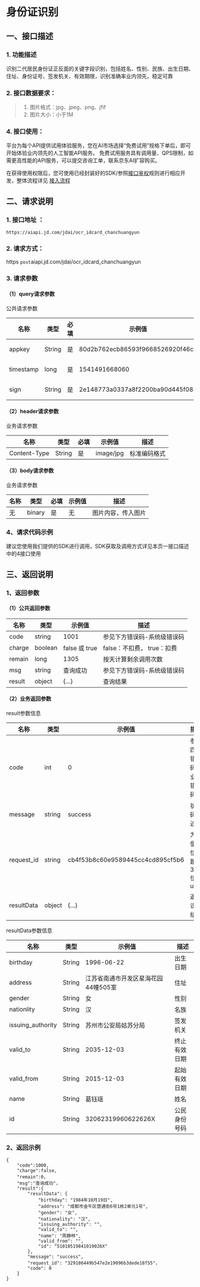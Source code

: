 # 身份证识别

## 一、接口描述 

### 1. 功能描述  

  识别二代居民身份证正反面的关键字段识别，包括姓名、性别、民族、出生日期、住址、身份证号、签发机关、有效期限，识别准确率业内领先，稳定可靠
  
### 2. 接口数据要求：  
> 1. 图片格式：jpg、jpeg、png、jfif
> 2. 图片大小：小于1M 

### 4. 接口使用：  
  平台为每个API提供试用体验服务，您在AI市场选择“免费试用”规格下单后，即可开始体验业内领先的人工智能API服务。
免费试用服务具有调用量、QPS限制，如需更高性能的API服务，可以提交咨询工单，联系京东AI扩容购买。

在获得使用权限后，您可使用已经封装好的SDK/参照[接口鉴权](https://aidoc.jd.com/user/auth.html)规则进行相应开发，整体流程详见   [接入流程](https://aidoc.jd.com/user/flow.html)  

## 二、请求说明
### 1. 接口地址 ：

```
https://aiapi.jd.com/jdai/ocr_idcard_chanchuangyun
```
### 2. 请求方式：  
https  `post`aiapi.jd.com/jdai/ocr_idcard_chanchuangyun
### 3. 请求参数    
#### （1）query请求参数  
公共请求参数  

名称 | 类型 | 必填 | 示例值	| 描述
------|------|-----|-----|-----
appkey | String | 是 | 80d2b762ecb86593f9668526920f46c	 | 您的appkey，可在买家中心控制台中获取  
timestamp | long | 是 | 1541491668060 | 请求的时间戳，精确到毫秒，timestamp有效期5分钟  
sign | String | 是 | 2e148773a0337a8f2200ba90d445f083	 | 签名，根据规则MD5(sectetkey,timestamp)， 

#### （2）header请求参数
业务请求参数

名称 | 类型 | 必填 | 示例值 | 描述
------|-----|-----|-----|-----
Content-Type | String | 是 | image/jpg | 标准编码格式

#### （3）body请求参数
业务请求参数

名称 | 类型 | 必填 | 示例值 | 描述
------|-----|-----|-----|-----
无 | binary | 是 | 无 | 图片内容，传入图片

### 4、请求代码示例
建议您使用我们提供的SDK进行调用，SDK获取及调用方式详见本页一接口描述中的4接口使用

## 三、返回说明
### 1、返回参数
#### （1）公共返回参数  

名称 | 类型 | 示例值 | 描述
------|-----|-----|-----
code | string | 1001 | 参见下方错误码-系统级错误码
charge | boolean | false 或 true | false：不扣费， true：扣费
remain | long | 1305 | 按天计算剩余调用次数
msg | string | 查询成功 | 参见下方错误码-系统级错误码
result | object | {...} | 查询结果

#### （2）业务返回参数
result参数信息

名称 | 类型 | 示例值 | 描述
------|-----|-----|-----
code|	int|	0|	参照四、错误码-业务错误码
message|	string|	success|	状态码描述
request_id|	string|	cb4f53b8c60e9589445cc4cd895cf5b6|	为方便定位问题的32位uuid
resultData|	object|	{...}|	返回识别结果

resultData参数信息

名称 | 类型 | 示例值 | 描述
------|-----|-----|-----
birthday | String | 1996-06-22 | 出生日期
address | String | 江苏省南通市开发区星海花园44幢505室 | 住址
gender | String | 女 | 性别
nationlity | String | 汉 | 名族
issuing_authority | String | 苏州市公安局姑苏分局 | 签发机关
valid_to | String | 2035-12-03 | 终止有效日期
valid_from | String | 2015-12-03 | 起始有效日期   
name | String | 葛钰瑶 |  	姓名  
id | String | 32062319960622626X | 公民身份号码  

### 2、返回示例   


```
{
    "code":1000,
    "charge":false,
    "remain":0，
    "msg":"查询成功"，
    "result":{
        "resultData": {
            "birthday": "1984年10月19日",
            "address": "成都市金牛区营通街6号1栋2单元1号",
            "gender": "女",
            "nationality": "汉",
            "issuing_authority": "",
            "valid_to": "",
            "name": "周静林",
            "valid_from": "",
            "id": "51010519841019026X"
        },
        "message": "success",
        "request_id": "329186449b547e2e19096b3dede18f55"，
        "code": 0
    }
}

```

